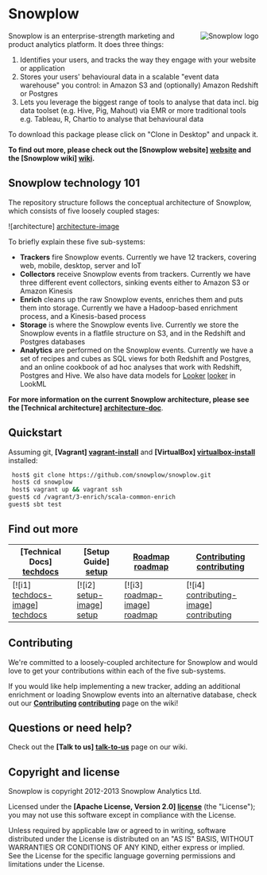 # Snowplow

<img src="https://d3i6fms1cm1j0i.cloudfront.net/github-wiki/images/snowplow-logo-large.png"
 alt="Snowplow logo" title="Snowplow" align="right" />

Snowplow is an enterprise-strength marketing and product analytics platform. It does three things:

1. Identifies your users, and tracks the way they engage with your website or application
2. Stores your users' behavioural data in a scalable "event data warehouse" you control: in Amazon S3 and (optionally) Amazon Redshift or Postgres
3. Lets you leverage the biggest range of tools to analyse that data incl. big data toolset (e.g. Hive, Pig, Mahout) via EMR or more traditional tools e.g. Tableau, R, Chartio to analyse that behavioural data

To download this package please click on "Clone in Desktop" and unpack it.

**To find out more, please check out the [Snowplow website] [website] and the [Snowplow wiki] [wiki].**

## Snowplow technology 101 

The repository structure follows the conceptual architecture of Snowplow, which consists of five loosely coupled stages:

![architecture] [architecture-image]

To briefly explain these five sub-systems:

* **Trackers** fire Snowplow events. Currently we have 12 trackers, covering web, mobile, desktop, server and IoT
* **Collectors** receive Snowplow events from trackers. Currently we have three different event collectors, sinking events either to Amazon S3 or Amazon Kinesis
* **Enrich** cleans up the raw Snowplow events, enriches them and puts them into storage. Currently we have a Hadoop-based enrichment process, and a Kinesis-based process
* **Storage** is where the Snowplow events live. Currently we store the Snowplow events in a flatfile structure on S3, and in the Redshift and Postgres databases
* **Analytics** are performed on the Snowplow events. Currently we have a set of recipes and cubes as SQL views for both Redshift and Postgres, and an online cookbook of ad hoc analyses that work with Redshift, Postgres and Hive. We also have data models for [Looker] [looker] in LookML

**For more information on the current Snowplow architecture, please see the [Technical architecture] [architecture-doc]**.

## Quickstart

Assuming git, **[Vagrant] [vagrant-install]** and **[VirtualBox] [virtualbox-install]** installed:

```bash
 host$ git clone https://github.com/snowplow/snowplow.git
 host$ cd snowplow
 host$ vagrant up && vagrant ssh
guest$ cd /vagrant/3-enrich/scala-common-enrich
guest$ sbt test
```

## Find out more

| **[Technical Docs] [techdocs]**     | **[Setup Guide] [setup]**     | **[Roadmap] [roadmap]**           | **[Contributing] [contributing]**           |
|-------------------------------------|-------------------------------|-----------------------------------|---------------------------------------------|
| [![i1] [techdocs-image]] [techdocs] | [![i2] [setup-image]] [setup] | [![i3] [roadmap-image]] [roadmap] | [![i4] [contributing-image]] [contributing] |

## Contributing

We're committed to a loosely-coupled architecture for Snowplow and would love to get your contributions within each of the five sub-systems.

If you would like help implementing a new tracker, adding an additional enrichment or loading Snowplow events into an alternative database, check out our **[Contributing] [contributing]** page on the wiki!

## Questions or need help?

Check out the **[Talk to us] [talk-to-us]** page on our wiki.

## Copyright and license

Snowplow is copyright 2012-2013 Snowplow Analytics Ltd.

Licensed under the **[Apache License, Version 2.0] [license]** (the "License");
you may not use this software except in compliance with the License.

Unless required by applicable law or agreed to in writing, software
distributed under the License is distributed on an "AS IS" BASIS,
WITHOUT WARRANTIES OR CONDITIONS OF ANY KIND, either express or implied.
See the License for the specific language governing permissions and
limitations under the License.

[website]: http://snowplowanalytics.com
[wiki]: https://github.com/snowplow/snowplow/wiki
[architecture-image]: https://d3i6fms1cm1j0i.cloudfront.net/github-wiki/images/technical-architecture.png
[architecture-doc]: https://github.com/snowplow/snowplow/wiki/Technical-architecture
[talk-to-us]: https://github.com/snowplow/snowplow/wiki/Talk-to-us
[contributing]: https://github.com/snowplow/snowplow/wiki/Contributing
[license]: http://www.apache.org/licenses/LICENSE-2.0
[setup]: https://github.com/snowplow/snowplow/wiki/Setting-up-SnowPlow
[tech-docs]: https://github.com/snowplow/snowplow/wiki/SnowPlow%20technical%20documentation
[tracker-protocol]: https://github.com/snowplow/snowplow/wiki/snowplow-tracker-protocol
[collector-logs]: https://github.com/snowplow/snowplow/wiki/Collector-logging-formats
[data-structure]: https://github.com/snowplow/snowplow/wiki/canonical-event-model
[looker]: http://www.looker.com/
[vagrant-install]: http://docs.vagrantup.com/v2/installation/index.html
[virtualbox-install]: https://www.virtualbox.org/wiki/Downloads

[techdocs-image]: https://d3i6fms1cm1j0i.cloudfront.net/github/images/techdocs.png
[setup-image]: https://d3i6fms1cm1j0i.cloudfront.net/github/images/setup.png
[roadmap-image]: https://d3i6fms1cm1j0i.cloudfront.net/github/images/roadmap.png
[contributing-image]: https://d3i6fms1cm1j0i.cloudfront.net/github/images/contributing.png
[techdocs]: https://github.com/snowplow/snowplow/wiki/SnowPlow-technical-documentation
[setup]: https://github.com/snowplow/snowplow/wiki/Setting-up-SnowPlow
[roadmap]: https://github.com/snowplow/snowplow/wiki/Product-roadmap
[contributing]: https://github.com/snowplow/snowplow/wiki/Contributing
